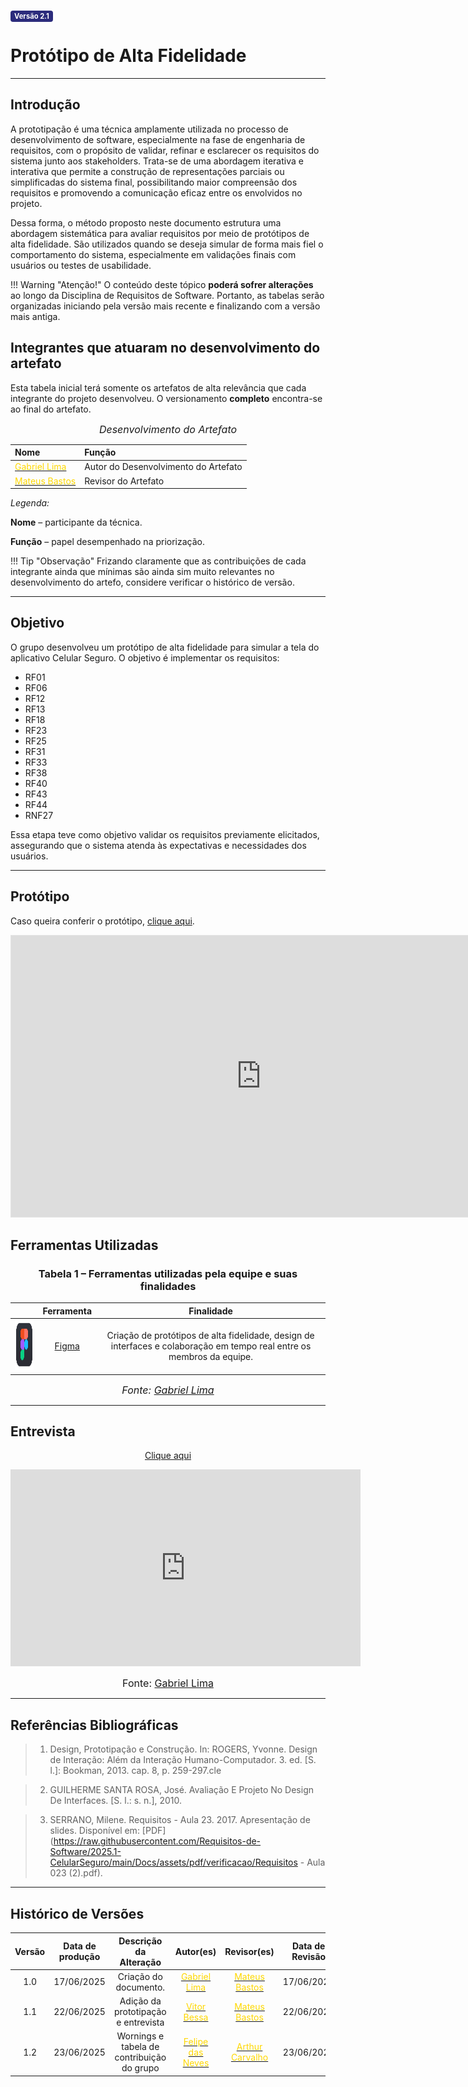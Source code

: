 <span style="background-color:#2c2c7c; color:white; font-size:0.8em; font-weight: bold; padding:2px 6px; border-radius:4px;">Versão 2.1</span>

# Protótipo de Alta Fidelidade

---

## Introdução 

A prototipação é uma técnica amplamente utilizada no processo de desenvolvimento de software, especialmente na fase de engenharia de requisitos, com o propósito de validar, refinar e esclarecer os requisitos do sistema junto aos stakeholders. Trata-se de uma abordagem iterativa e interativa que permite a construção de representações parciais ou simplificadas do sistema final, possibilitando maior compreensão dos requisitos e promovendo a comunicação eficaz entre os envolvidos no projeto.

Dessa forma, o método proposto neste documento estrutura uma abordagem sistemática para avaliar requisitos por meio de protótipos de alta fidelidade. São utilizados quando se deseja simular de forma mais fiel o comportamento do sistema, especialmente em validações finais com usuários ou testes de usabilidade.

!!! Warning "Atenção!"
    O conteúdo deste tópico **poderá sofrer alterações** ao longo da Disciplina de Requisitos de Software. Portanto, as tabelas serão organizadas iniciando pela versão mais recente e finalizando com a versão mais antiga.

## Integrantes que atuaram no desenvolvimento do artefato

Esta tabela inicial terá somente os artefatos de alta relevância que cada integrante do projeto desenvolveu. O versionamento **completo** encontra-se ao final do artefato.

<font size="3"><p style="text-align: center">_Desenvolvimento do Artefato_</p></font>

| Nome | Função |
| :--- | :--- |
| [<span style="color:gold;">Gabriel Lima</span>](https://github.com/gabriel-lima258) | Autor do Desenvolvimento do Artefato |
| [<span style="color:gold;">Mateus Bastos</span>](https://github.com/Bessazs) | Revisor do Artefato |


*Legenda:* 

**Nome** – participante da técnica. 

**Função** – papel desempenhado na priorização. 

!!! Tip "Observação"
    Frizando claramente que as contribuições de cada integrante ainda que mínimas são ainda sim muito relevantes no desenvolvimento do artefo, considere verificar o histórico de versão. 


---

## Objetivo

O grupo desenvolveu um protótipo de alta fidelidade para simular a tela do aplicativo Celular Seguro. O objetivo é implementar os requisitos:

- RF01
- RF06
- RF12
- RF13
- RF18
- RF23
- RF25
- RF31
- RF33
- RF38
- RF40
- RF43
- RF44
- RNF27

Essa etapa teve como objetivo validar os requisitos previamente elicitados, assegurando que o sistema atenda às expectativas e necessidades dos usuários.

---

## Protótipo
 Caso queira conferir o protótipo, <a href="https://www.figma.com/proto/jpY7Ll4PCtCUi53bcdk4bb/Celular-Seguro?node-id=181-2" target="blanket">clique aqui</a>.

<iframe style="border: 1px solid rgba(0, 0, 0, 0.1);" width="800" height="450" src="https://embed.figma.com/proto/jpY7Ll4PCtCUi53bcdk4bb/Celular-Seguro?node-id=332-772&starting-point-node-id=181%3A129&embed-host=share" allowfullscreen></iframe>


## Ferramentas Utilizadas 

<h3 style="text-align: center;">Tabela 1 – Ferramentas utilizadas pela equipe e suas finalidades</h3>

<table style="width:100%; border-collapse: collapse; text-align: center;">
  <thead>
    <tr>
      <th></th>
      <th><strong>Ferramenta</strong></th>
      <th><strong>Finalidade</strong></th>
    </tr>
  </thead>
  <tbody>
    <tr>
      <td><img src="https://raw.githubusercontent.com/Requisitos-de-Software/2025.1-CelularSeguro/refs/heads/main/Docs/assets/Ferramentas/Figma-Logo-PNG-Cutout.png" width="80" height="80"/></td>
      <td><a href="https://www.figma.com">Figma</a></td>
      <td>Criação de protótipos de alta fidelidade, design de interfaces e colaboração em tempo real entre os membros da equipe. <a id="anchor_1" href="#FRM1"></a></td>
    </tr>
  </tbody>
</table>

<font size="3"><p style="text-align: center">_Fonte: [Gabriel Lima](https://github.com/gabriel-lima258)_</p></font>

---

## Entrevista



<p style="text-align: center"><a href="https://youtu.be/mvmk45sHP3M" target="blanket">Clique aqui</a> </p>

<center>
<iframe width="560" height="315" src="https://www.youtube.com/embed/A7ETUQPDKJc" title="YouTube video player" frameborder="0" allow="accelerometer; autoplay; clipboard-write; encrypted-media; gyroscope; picture-in-picture; web-share" referrerpolicy="strict-origin-when-cross-origin" allowfullscreen></iframe>
</center>

<font size="3"><p style="text-align: center">Fonte: [Gabriel Lima](https://github.com/gabriel-lima258)</p></font>

---

## Referências Bibliográficas

> 1. Design, Prototipação e Construção. In: ROGERS, Yvonne. Design de Interação: Além da Interação Humano-Computador. 3. ed. [S. l.]: Bookman, 2013. cap. 8, p. 259-297.cle

> 2. GUILHERME SANTA ROSA, José. Avaliação E Projeto No Design De Interfaces. [S. l.: s. n.], 2010.

> 3. SERRANO, Milene. Requisitos - Aula 23. 2017. Apresentação de slides. Disponível em: [PDF](https://raw.githubusercontent.com/Requisitos-de-Software/2025.1-CelularSeguro/main/Docs/assets/pdf/verificacao/Requisitos - Aula 023 (2).pdf).

---

## Histórico de Versões 

| Versão | Data de produção   | Descrição da Alteração                               | Autor(es)             | Revisor(es)      |Data de Revisão |
| :----: | :----------------: | :--------------------------------------------------: | :-------------------: | :-------------:  |  :-----------: |
| 1.0  | 17/06/2025 | Criação do documento.  | [<span style="color:gold;">Gabriel Lima</span>](https://github.com/gabriel-lima258)| [<span style="color:gold;">Mateus Bastos</span>](https://github.com/Bessazs) | 17/06/2025 |
| 1.1  | 22/06/2025 | Adição da prototipação e entrevista  | [<span style="color:gold;">Vitor Bessa</span>](https://github.com/gabriel-lima258)| [<span style="color:gold;">Mateus Bastos</span>](https://github.com/Bessazs) | 22/06/2025 |
| 1.2 | 23/06/2025 | Wornings e tabela de contribuição do grupo  | [<span style="color:gold;">Felipe das Neves</span>](https://github.com/FelipeFreire-gf)| [<span style="color:gold;">Arthur Carvalho</span>](https://github.com/arthurlleite) | 23/06/2025 |
